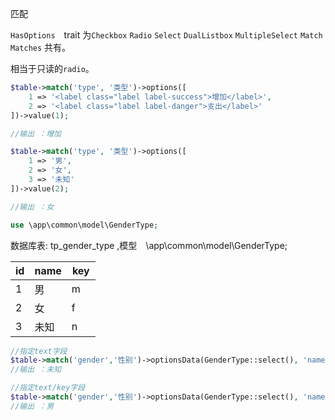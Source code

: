 匹配

`HasOptions`　trait 为`Checkbox` `Radio` `Select` `DualListbox` `MultipleSelect` `Match` `Matches` 共有。

相当于只读的`radio`。

```php
$table->match('type', '类型')->options([
    1 => '<label class="label label-success">增加</label>', 
    2 => '<label class="label label-danger">支出</label>'
])->value(1);

//输出 ：增加
```

```php
$table->match('type', '类型')->options([
    1 => '男', 
    2 => '女',
    3 => '未知'
])->value(2);

//输出 ：女
```

```php
use \app\common\model\GenderType;
```

数据库表: tp_gender_type ,模型　\app\common\model\GenderType;

| id |name| key |
| ---- | ---- | ---- |
| 1  |  男 | m　 |
| 2  |  女 | f　 |
| 3  |  未知 | n　 |

```php
//指定text字段
$table->match('gender','性别')->optionsData(GenderType::select(), 'name')->value(3);//默认主键`id`作为key
//输出 ：未知
```

```php
//指定text/key字段
$table->match('gender','性别')->optionsData(GenderType::select(), 'name', 'key')->value('m');
//输出 ：男
```